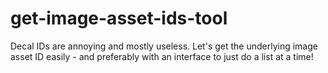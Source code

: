 # get-image-asset-ids-tool
Decal IDs are annoying and mostly useless. Let's get the underlying image asset ID easily - and preferably with an interface to just do a list at a time!
